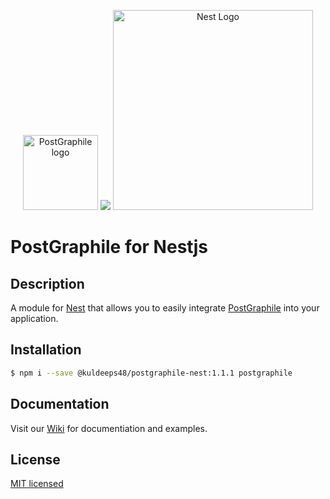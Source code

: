 <p align="center">
<a href="https://www.graphile.org/postgraphile/" target="blank"><img width="120" height="120" title="PostGraphile logo" src="https://cdn.rawgit.com/graphile/graphile.github.io/a6225f8c3052df5c276ecef28aeb0cade1aec16a/logos/postgraphile.optimized.svg" /></a>
  <img src="https://svgshare.com/i/Ckm.svg" />
  <a href="http://nestjs.com/" target="blank"><img src="https://nestjs.com/img/logo_text.svg" width="320" alt="Nest Logo" /></a>
</p>

# PostGraphile for Nestjs

## Description

A module for [Nest](https://github.com/nestjs/nest) that allows you to easily integrate [PostGraphile](https://www.graphile.org/postgraphile/) into your application.

## Installation

```bash
$ npm i --save @kuldeeps48/postgraphile-nest:1.1.1 postgraphile
```

## Documentation

Visit our [Wiki](https://github.com/alex-ald/postgraphile-nest/wiki) for documentiation and examples.

## License

[MIT licensed](LICENSE)
